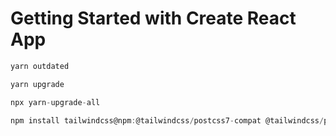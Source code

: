 # Getting Started with Create React App

```js
yarn outdated

yarn upgrade

npx yarn-upgrade-all

npm install tailwindcss@npm:@tailwindcss/postcss7-compat @tailwindcss/postcss7-compat postcss@^7 autoprefixer@^9

```

